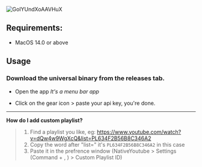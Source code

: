 ![GoIYUndXoAAVHuX](https://github.com/user-attachments/assets/0530149b-6dda-4a20-ac04-18c525e0729a)


</div>

## Requirements:
- MacOS 14.0 or above

## Usage
### Download the universal binary from the releases tab.
- Open the app *It's a menu bar app*

- Click on the gear icon > paste your api key, you're done.

---


**How do I add custom playlist?**

> 1. Find a playlist you like, eg: https://www.youtube.com/watch?v=dQw4w9WgXcQ&list=PL634F2B56B8C346A2
> 2. Copy the word after "list=" it's `PL634F2B56B8C346A2` in this case
> 3. Paste it in the prefrence window (NativeYoutube > Settings (Command + , ) > Custom Playlist ID)
